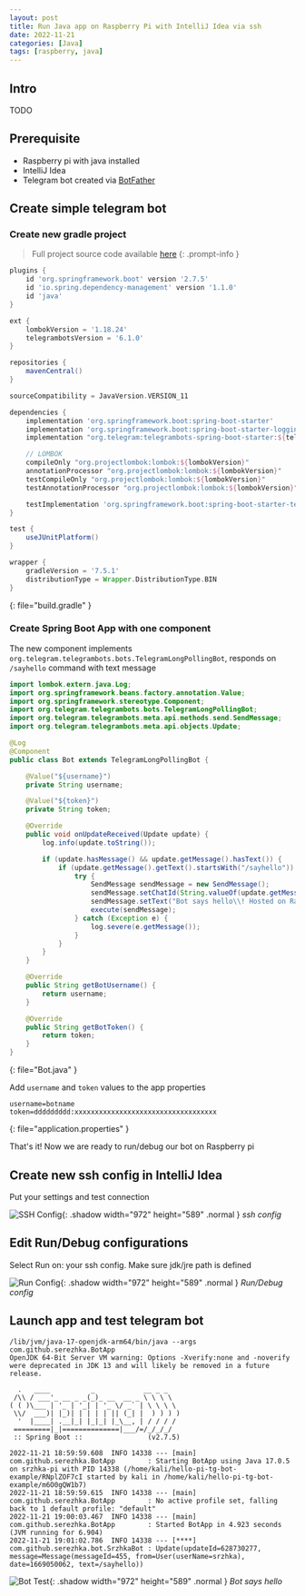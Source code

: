 ```yaml
---
layout: post
title: Run Java app on Raspberry Pi with IntelliJ Idea via ssh
date: 2022-11-21
categories: [Java]
tags: [raspberry, java]
---
```


## Intro

TODO

## Prerequisite

* Raspberry pi with java installed
* IntelliJ Idea
* Telegram bot created via [BotFather](https://t.me/BotFather)

## Create simple telegram bot

### Create new gradle project

> Full project source code available [here](https://github.com/serezhka/hello-pi-tg-bot-example)
{: .prompt-info }

```groovy
plugins {
    id 'org.springframework.boot' version '2.7.5'
    id 'io.spring.dependency-management' version '1.1.0'
    id 'java'
}

ext {
    lombokVersion = '1.18.24'
    telegrambotsVersion = '6.1.0'
}

repositories {
    mavenCentral()
}

sourceCompatibility = JavaVersion.VERSION_11

dependencies {
    implementation 'org.springframework.boot:spring-boot-starter'
    implementation 'org.springframework.boot:spring-boot-starter-logging'
    implementation "org.telegram:telegrambots-spring-boot-starter:${telegrambotsVersion}"

    // LOMBOK
    compileOnly "org.projectlombok:lombok:${lombokVersion}"
    annotationProcessor "org.projectlombok:lombok:${lombokVersion}"
    testCompileOnly "org.projectlombok:lombok:${lombokVersion}"
    testAnnotationProcessor "org.projectlombok:lombok:${lombokVersion}"

    testImplementation 'org.springframework.boot:spring-boot-starter-test'
}

test {
    useJUnitPlatform()
}

wrapper {
    gradleVersion = '7.5.1'
    distributionType = Wrapper.DistributionType.BIN
}
```
{: file="build.gradle" }

### Create Spring Boot App with one component

The new component implements ```org.telegram.telegrambots.bots.TelegramLongPollingBot```,
responds on ```/sayhello``` command with text message

```java
import lombok.extern.java.Log;
import org.springframework.beans.factory.annotation.Value;
import org.springframework.stereotype.Component;
import org.telegram.telegrambots.bots.TelegramLongPollingBot;
import org.telegram.telegrambots.meta.api.methods.send.SendMessage;
import org.telegram.telegrambots.meta.api.objects.Update;

@Log
@Component
public class Bot extends TelegramLongPollingBot {

    @Value("${username}")
    private String username;

    @Value("${token}")
    private String token;

    @Override
    public void onUpdateReceived(Update update) {
        log.info(update.toString());

        if (update.hasMessage() && update.getMessage().hasText()) {
            if (update.getMessage().getText().startsWith("/sayhello")) {
                try {
                    SendMessage sendMessage = new SendMessage();
                    sendMessage.setChatId(String.valueOf(update.getMessage().getChatId()));
                    sendMessage.setText("Bot says hello\\! Hosted on Raspberry Pi");
                    execute(sendMessage);
                } catch (Exception e) {
                    log.severe(e.getMessage());
                }
            }
        }
    }

    @Override
    public String getBotUsername() {
        return username;
    }

    @Override
    public String getBotToken() {
        return token;
    }
}
```
{: file="Bot.java" }

Add ```username``` and ```token``` values to the app properties

```properties
username=botname
token=ddddddddd:xxxxxxxxxxxxxxxxxxxxxxxxxxxxxxxxxxx
```
{: file="application.properties" }

That's it! Now we are ready to run/debug our bot on Raspberry pi

## Create new ssh config in IntelliJ Idea

Put your settings and test connection

![SSH Config](/assets/img/posts/2022-11-21/ssh_config.png){: .shadow width="972" height="589" .normal }
_ssh config_

## Edit Run/Debug configurations

Select Run on: your ssh config. Make sure jdk/jre path is defined 

![Run Config](/assets/img/posts/2022-11-21/run_configuration.png){: .shadow width="972" height="589" .normal }
_Run/Debug config_

## Launch app and test telegram bot

```console
/lib/jvm/java-17-openjdk-arm64/bin/java --args com.github.serezhka.BotApp
OpenJDK 64-Bit Server VM warning: Options -Xverify:none and -noverify were deprecated in JDK 13 and will likely be removed in a future release.

  .   ____          _            __ _ _
 /\\ / ___'_ __ _ _(_)_ __  __ _ \ \ \ \
( ( )\___ | '_ | '_| | '_ \/ _` | \ \ \ \
 \\/  ___)| |_)| | | | | || (_| |  ) ) ) )
  '  |____| .__|_| |_|_| |_\__, | / / / /
 =========|_|==============|___/=/_/_/_/
 :: Spring Boot ::                (v2.7.5)

2022-11-21 18:59:59.608  INFO 14338 --- [main] com.github.serezhka.BotApp        : Starting BotApp using Java 17.0.5 on srzhka-pi with PID 14338 (/home/kali/hello-pi-tg-bot-example/RNplZOF7cI started by kali in /home/kali/hello-pi-tg-bot-example/m6O0gQW1b7)
2022-11-21 18:59:59.615  INFO 14338 --- [main] com.github.serezhka.BotApp        : No active profile set, falling back to 1 default profile: "default"
2022-11-21 19:00:03.467  INFO 14338 --- [main] com.github.serezhka.BotApp        : Started BotApp in 4.923 seconds (JVM running for 6.904)
2022-11-21 19:01:02.786  INFO 14338 --- [****] com.github.serezhka.bot.SrzhkaBot : Update(updateId=628730277, message=Message(messageId=455, from=User(userName=srzhka), date=1669050062, text=/sayhello))
```

![Bot Test](/assets/img/posts/2022-11-21/bot_test.jpg){: .shadow width="972" height="589" .normal }
_Bot says hello_